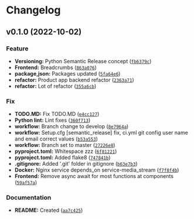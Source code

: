 # Changelog

<!--next-version-placeholder-->

## v0.1.0 (2022-10-02)
### Feature
* **Versioning:** Python Semantic Release concept ([`fb6379c`](https://github.com/vasilistotskas/grooveShop/commit/fb6379ca8a93b6bf6cf7532a6d0a6a05fbdc6fa5))
* **Frontend:** Breadcrumbs ([`863a076`](https://github.com/vasilistotskas/grooveShop/commit/863a0761e79f01e465e06040f3301b97c096b051))
* **package,json:** Packages updated ([`5fa64e6`](https://github.com/vasilistotskas/grooveShop/commit/5fa64e648c9f50ac160ebdb94b4fe1124524fa18))
* **refactor:** Product app backend refactor ([`2363a71`](https://github.com/vasilistotskas/grooveShop/commit/2363a7168f4798acb9112f7ff48fc8b53e8d00cc))
* **refactor:** Lot of refactor ([`355a6cb`](https://github.com/vasilistotskas/grooveShop/commit/355a6cb5105925a64fb5a223dd3c72e2dafbeaca))

### Fix
* **TODO.MD:** Fix TODO.MD ([`e4cc127`](https://github.com/vasilistotskas/grooveShop/commit/e4cc127331b9306b3a7e917bcb8056f238cad08f))
* **Python lint:** Lint fixes ([`360f713`](https://github.com/vasilistotskas/grooveShop/commit/360f713a846511972f6d2dc05bfad4d2d5c99589))
* **workflow:** Branch change to develop ([`8e7964a`](https://github.com/vasilistotskas/grooveShop/commit/8e7964a0708f90fa7cb5b4cf23152460dabd5d55))
* **workflow:** Setup.cfg [semantic_release] fix, ci.yml git config user name and email correct values ([`b53a553`](https://github.com/vasilistotskas/grooveShop/commit/b53a55386c4ab70061708afab79dd0b8e6bfe656))
* **workflow:** Branch set to master ([`27226e8`](https://github.com/vasilistotskas/grooveShop/commit/27226e8550da464729680e610f4680113cdfc8c5))
* **pyproject.toml:** Whitespace zzz ([`6f81221`](https://github.com/vasilistotskas/grooveShop/commit/6f812212b20204e1932b94af455ebef0b81de6e7))
* **pyproject.toml:** Added  flake8 ([`747841b`](https://github.com/vasilistotskas/grooveShop/commit/747841bb73b1a417c53234df2b238690a6d7a003))
* **.gitignore:** Added '.git' folder in gitignore ([`b63e7b3`](https://github.com/vasilistotskas/grooveShop/commit/b63e7b3d483eb1f5ddd9e6d5021157215827c3bb))
* **Docker:** Nginx service depends_on service-media_stream ([`f7f8f4b`](https://github.com/vasilistotskas/grooveShop/commit/f7f8f4bac416d28b8dbac010d39b805c20f87337))
* **Frontend:** Remove async await for most functions at components ([`59af57a`](https://github.com/vasilistotskas/grooveShop/commit/59af57abc234e0ece94238937de74a3a937e762c))

### Documentation
* **README:** Created ([`aa7c425`](https://github.com/vasilistotskas/grooveShop/commit/aa7c42576ac40d855e9fe50fffa5aefdf310f044))
